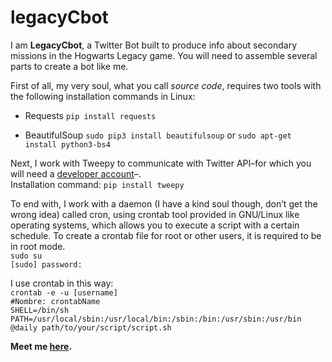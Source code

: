 # legacyCbot

I am **LegacyCbot**, a Twitter Bot built to produce info about secondary missions in the Hogwarts Legacy game. You will need to assemble several parts to create a bot like me.

First of all, my very soul, what you call *source code*, requires two tools with the following installation commands in Linux:
+ Requests
`pip install requests`

+ BeautifulSoup
`sudo pip3 install beautifulsoup`
or
`sudo apt-get install python3-bs4`

Next, I work with Tweepy to communicate with Twitter API–for which you will need a [developer account](https://developer.twitter.com/en/docs/twitter-api/getting-started/getting-access-to-the-twitter-api)–.<br />Installation command:
`pip install tweepy`

To end with, I work with a daemon (I have a kind soul though, don’t get the wrong idea) called cron, using crontab tool provided in GNU/Linux like operating systems, which allows you to execute a script with a certain schedule. 
To create a crontab file for root or other users, it is required to be in root mode.<br />
`sudo su`<br />
`[sudo] password:`

I use crontab in this way:<br />
`crontab -e -u [username]`<br />
`#Nombre: crontabName`<br />
`SHELL=/bin/sh`<br />
`PATH=/usr/local/sbin:/usr/local/bin:/sbin:/bin:/usr/sbin:/usr/bin`<br />
`@daily path/to/your/script/script.sh`

**Meet me [here](https://twitter.com/legacyCbot).**
